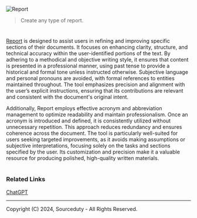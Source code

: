 ![Report](https://github.com/user-attachments/assets/172b3ea0-5397-4384-9dae-9e3c36d55d23)

> Create any type of report.
#

[Report](https://chatgpt.com/g/g-esTGrrxjA-report) is designed to assist users in refining and improving specific sections of their documents. It focuses on enhancing clarity, structure, and technical accuracy within the user-identified portions of the text. By adhering to a methodical and objective writing style, it ensures that content is presented in a professional manner, using past tense to provide a historical and formal tone unless instructed otherwise. Subjective language and personal pronouns are avoided, with formal references to entities maintained throughout. The tool emphasizes precision and alignment with the user’s explicit instructions, ensuring that its contributions are relevant and consistent with the document's original intent.

Additionally, Report employs effective acronym and abbreviation management to optimize readability and maintain professionalism. Once an acronym is introduced and defined, it is consistently utilized without unnecessary repetition. This approach reduces redundancy and ensures coherence across the document. The tool is particularly well-suited for users seeking targeted improvements, as it avoids making assumptions or subjective interpretations, focusing solely on the tasks and sections specified by the user. Its customization and precision make it a valuable resource for producing polished, high-quality written materials.

#
### Related Links

[ChatGPT](https://github.com/sourceduty/ChatGPT)

***
Copyright (C) 2024, Sourceduty - All Rights Reserved.
